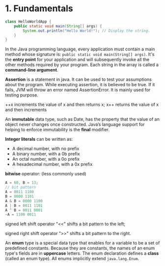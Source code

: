 # 1. Fundamentals

```java
class HelloWorldApp {
    public static void main(String[] args) {
        System.out.println("Hello World!"); // Display the string.
    }
}
```

In the Java programming language, every application must contain a main method whose signature is: `public static void main(String[] args)`. It's the **entry point** for your application and will subsequently invoke all the other methods required by your program. Each string in the array is called a **command-line argument**.

**Assertion** is a statement in java. It can be used to test your assumptions about the program. While executing assertion, it is believed to be true. If it fails, JVM will throw an error named AssertionError. It is mainly used for testing purpose.

++x increments the value of x and then returns x; x++ returns the value of x and then increments

An **immutable** data type, such as Date, has the property that the value of an object never changes once constructed. Java’s language support for helping to enforce immutability is the **final** modifier.

**Integer literals** can be written as:

* A decimal number, with no prefix
* A binary number, with a 0b prefix
* An octal number, with a 0o prefix
* A hexadecimal number, with a 0x prefix

**bitwise** operator: \(less commonly used\)

```c
A = 60, B = 13;
// bit pattern
A = 0011 1100
B = 0000 1101
A & B = 0000 1100
A | B = 0011 1101
A ^ B = 0011 0001
~A = 1100 0011
```

signed left shift operator "&lt;&lt;" shifts a bit pattern to the left; 

signed right shift operator "&gt;&gt;" shifts a bit pattern to the right.

An **enum** type is a special data type that enables for a variable to be a set of predefined constants. Because they are constants, the names of an enum type's fields are in **uppercase** letters. The enum declaration defines a **class** \(called an enum type\). All enums implicitly extend `java.lang.Enum`.





